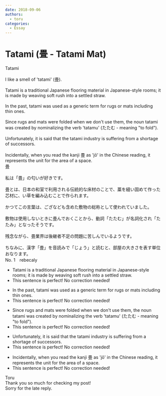 ```yaml
---
date: 2018-09-06
authors:
  - toru
categories:
  - Essay
---
```


<h1 id="subject_show">Tatami (畳 - Tatami Mat)</h1>
<div class="date" hidden>Sep 6, 2018 19:25</div>
<div id="post"><div id="body_show_ori">
Tatami<br/><br/>I like a smell of 'tatami' (畳).<br/><br/>Tatami is a traditional Japanese flooring material in Japanese-style rooms; it is made by weaving soft rush into a settled straw.<br/><br/>In the past, tatami was used as a generic term for rugs or mats including thin ones.<br/><br/>Since rugs and mats were folded when we don't use them, the noun tatami was created by nominalizing the verb 'tatamu' (たたむ - meaning "to fold").<br/><br/>Unfortunately, it is said that the tatami industry is suffering from a shortage of successors.<br/><br/>Incidentally, when you read the kanji 畳 as 'jō' in the Chinese reading, it represents the unit for the area of a space.
</div></div>

<!-- more -->

<div id="post_ja"><div id="body_show_mo">
畳<br/><br/>私は「畳」の匂いが好きです。<br/><br/>畳とは、日本の和室で利用される伝統的な床材のことで、藁を縫い固めて作った芯材に、い草を編み込むことで作られます。<br/><br/>かつてこの言葉は、ござなども含めた敷物の総称として使われていました。<br/><br/>敷物は使用しないときに畳んでおくことから、動詞「たたむ」が名詞化され「たたみ」となったそうです。<br/><br/>残念ながら、畳業界は後継者不足の問題に苦しんでいるようです。<br/><br/>ちなみに、漢字「畳」を音読みで「じょう」と読むと、部屋の大きさを表す単位おなります。
</div></div>
<div id="block"><div class="first_name"> No. 1　<span class="just_name">rebecaly</span></div><div id="block2">
<ul class="correction_field">
<li class="incorrect">Tatami is a traditional Japanese flooring material in Japanese-style rooms; it is made by weaving soft rush into a settled straw.</li>
<li class="corrected perfect">This sentence is perfect! No correction needed!</li>
</ul>
<ul class="correction_field">
<li class="incorrect">In the past, tatami was used as a generic term for rugs or mats including thin ones.</li>
<li class="corrected perfect">This sentence is perfect! No correction needed!</li>
</ul>
<ul class="correction_field">
<li class="incorrect">Since rugs and mats were folded when we don't use them, the noun tatami was created by nominalizing the verb 'tatamu' (たたむ - meaning "to fold").</li>
<li class="corrected perfect">This sentence is perfect! No correction needed!</li>
</ul>
<ul class="correction_field">
<li class="incorrect">Unfortunately, it is said that the tatami industry is suffering from a shortage of successors.</li>
<li class="corrected perfect">This sentence is perfect! No correction needed!</li>
</ul>
<ul class="correction_field">
<li class="incorrect">Incidentally, when you read the kanji 畳 as 'jō' in the Chinese reading, it represents the unit for the area of a space.</li>
<li class="corrected perfect">This sentence is perfect! No correction needed!</li>
</ul>
</div><div class="name"><span class="just_name">Toru</span><br>
Thank you so much for checking my post!<br/>Sorry for the late reply.
</div>
</div>
